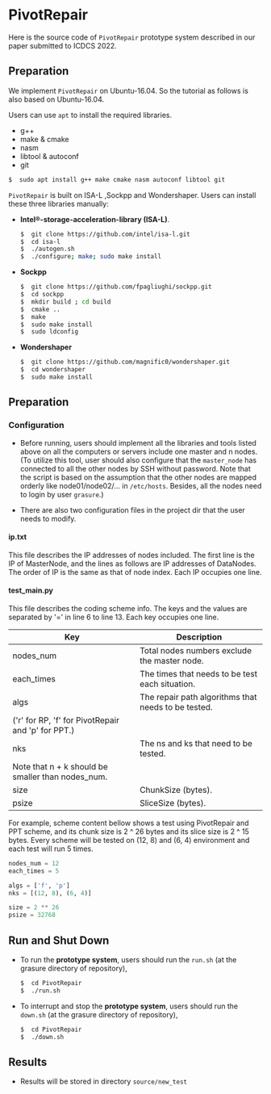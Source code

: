 PivotRepair
=====

Here is the source code of `PivotRepair` prototype system described in our paper submitted to ICDCS 2022.

Preparation
----

We implement `PivotRepair` on Ubuntu-16.04. So the tutorial as follows is also based on Ubuntu-16.04.

Users can use `apt` to install the required libraries.

 - g++
 - make & cmake
 - nasm
 - libtool & autoconf
 - git

```bash
$  sudo apt install g++ make cmake nasm autoconf libtool git
```

`PivotRepair`  is built on ISA-L ,Sockpp and Wondershaper. Users can install these three libraries manually:

- **Intel®-storage-acceleration-library (ISA-L)**.

  ```bash
  $  git clone https://github.com/intel/isa-l.git
  $  cd isa-l
  $  ./autogen.sh
  $  ./configure; make; sudo make install
  ```

- **Sockpp**

  ```bash
  $  git clone https://github.com/fpagliughi/sockpp.git
  $  cd sockpp
  $  mkdir build ; cd build
  $  cmake ..
  $  make
  $  sudo make install
  $  sudo ldconfig
  ```

- **Wondershaper**

  ```bash
  $  git clone https://github.com/magnific0/wondershaper.git
  $  cd wondershaper
  $  sudo make install
  ```

## Preparation

### Configuration

- Before running, users should implement all the libraries and tools listed above on all the computers or servers include one master and n nodes.  (To utilize this tool, user should also configure that the `master_node` has connected to all the other nodes by SSH without password. Note that the script is based on the assumption that the other nodes are mapped orderly like node01/node02/... in `/etc/hosts`. Besides, all the nodes need to login by user `grasure`.)

- There are also two configuration files in the project dir that the user needs to modify.

#### ip.txt

This file describes the IP addresses of nodes included. The first line is the IP of MasterNode, and the lines as follows are IP addresses of DataNodes. The order of IP is the same as that of node index. Each IP occupies one line.

#### test_main.py

This file describes the coding scheme info. The keys and the values are separated by '=' in line 6 to line 13. Each key occupies one line.

| Key             | Description                                                  |
| --------------- | ------------------------------------------------------------ |
| nodes_num       | Total nodes numbers exclude the master node.                 |
| each_times      | The times that needs to be test each situation.              |
| algs            | The repair path algorithms that needs to be tested.          |
|   ('r' for RP, 'f' for PivotRepair and 'p' for PPT.)         |
| nks             | The ns and ks that need to be tested.                        |
|   Note that n + k should be smaller than nodes_num.          |
| size            | ChunkSize (bytes).                                           |
| psize           | SliceSize (bytes).                                           |

For example,  scheme content bellow shows a test using PivotRepair and PPT scheme, and its chunk size is 2 ^ 26 bytes and its slice size is 2 ^ 15 bytes. Every scheme will be tested on (12, 8) and (6, 4) environment and each test will run 5 times.

```test_main.py
nodes_num = 12
each_times = 5

algs = ['f', 'p']
nks = [(12, 8), (6, 4)]

size = 2 ** 26
psize = 32768
```

## Run and Shut Down

- To run the **prototype system**, users should run the `run.sh` (at the grasure directory of repository),

  ```bash
  $  cd PivotRepair
  $  ./run.sh
  ```

- To interrupt and stop the **prototype system**, users should run the `down.sh` (at the grasure directory of repository),

  ```bash
  $  cd PivotRepair
  $  ./down.sh
  ```

## Results

- Results will be stored in directory `source/new_test`